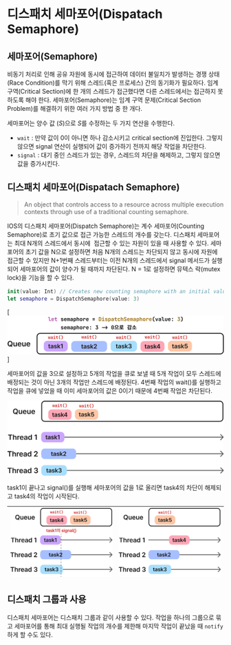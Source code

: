 # **디스패치 세마포어(Dispatach Semaphore)**

## **세마포어(Semaphore)**

비동기 처리로 인해 공유 자원에 동시에 접근하여 데이터 불일치가 발생하는 경쟁 상태(Race Condition)를 막기 위해 스레드(혹은 프로세스) 간의 동기화가 필요하다. 임계 구역(Critical Section)에 한 개의 스레드가 접근했다면 다른 스레드에서는 접근하지 못하도록 해야 한다. 세마포어(Semaphore)는 임계 구역 문제(Critical Section Problem)를 해결하기 위한 여러 가지 방법 중 한 개다.

세마포어는 양수 값 $(S)$으로 $S$를 수정하는 두 가지 연산을 수행한다.

- `wait` : 만약 값이 0이 아니면 하나 감소시키고 critical section에 진입한다. 그렇지 않으면 signal 연산이 실행되어 값이 증가하기 전까지 해당 작업을 차단한다.
- `signal` : 대기 중인 스레드가 있는 경우, 스레드의 차단을 해제하고, 그렇지 않으면 값을 증가시킨다.

## **디스패치 세마포어(Dispatach Semaphore)**

> An object that controls access to a resource across multiple execution contexts through use of a traditional counting semaphore.

IOS의 디스패치 세마포어(Dispatch Semaphore)는 계수 세마포어(Counting Semaphore)로 초기 값으로 접근 가능한 스레드의 개수를 갖는다. 디스패치 세마포어는 최대 N개의 스레드에서 동시에  접근할 수 있는 자원이 있을 때 사용할 수 있다. 세마포어의 초기 값을 N으로 설정하면 처음 N개의 스레드는 차단되지 않고 동시에 자원에 접근할 수 있지만 N+1번째 스레드부터는 이전 N개의 스레드에서 signal 메서드가 실행되어 세마포어의 값이 양수가 될 때까지 차단된다. N = 1로 설정하면 뮤텍스 락(mutex lock)을 기능을 할 수 있다.

```swift
init(value: Int) // Creates new counting semaphore with an initial value.
let semaphore = DispatchSemaphore(value: 3)
```

[![image2](./image2.png)]

세마포어의 값을 3으로 설정하고 5개의 작업을 큐로 보낼 때 5개 작업이 모두 스레드에 배정되는 것이 아닌 3개의 작업만 스레드에 배정된다. 4번째 작업의 wait()를 실행하고 작업을 큐에 넣었을 때 이미 세마포어의 값은 0이기 때문에 4번째 작업은 차단된다.

![image3](./image3.png)

task1이 끝나고 signal()를 실행해 세마포어의 값을 1로 올리면 task4의 차단이 해제되고 task4의 작업이 시작된다.

| ![image7](./image7.png) | ![image6](./image6.png) |
| --- | --- |

## **디스패치 그룹과 사용**

디스패치 세마포어는 디스패치 그룹과 같이 사용할 수 있다. 작업을 하나의 그룹으로 묶고 세마포어를 통해 최대 실행될 작업의 개수를 제한해 마지막 작업이 끝났을 때 `notify`하게 할 수도 있다.
